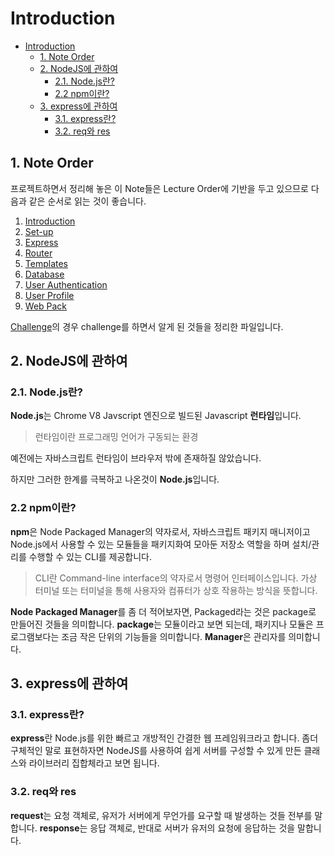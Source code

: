 # Introduction

- [Introduction](#introduction)
  - [1. Note Order](#1-note-order)
  - [2. NodeJS에 관하여](#2-nodejs에-관하여)
    - [2.1. Node.js란?](#21-nodejs란)
    - [2.2 npm이란?](#22-npm이란)
  - [3. express에 관하여](#3-express에-관하여)
    - [3.1. express란?](#31-express란)
    - [3.2. req와 res](#32-req와-res)

## 1. Note Order

프로젝트하면서 정리해 놓은 이 Note들은 Lecture Order에 기반을 두고 있으므로 다음과 같은 순서로 읽는 것이 좋습니다.

1.  [Introduction](./introduction.md)
2.  [Set-up](./set-up.md)
3.  [Express](./express.md)
4.  [Router](./router.md)
5.  [Templates](./templates.md)
6.  [Database](./database.md)
7.  [User Authentication](./user-authenticatoin.md)
8.  [User Profile](./user-profile.md)
9.  [Web Pack](./webpack.md)

[Challenge](./challenge.md)의 경우 challenge를 하면서 알게 된 것들을 정리한 파일입니다.

## 2. NodeJS에 관하여

### 2.1. Node.js란?

**Node.js**는 Chrome V8 Javscript 엔진으로 빌드된 Javascript **런타임**입니다.

> 런타임이란 프로그래밍 언어가 구동되는 환경

예전에는 자바스크립트 런타임이 브라우저 밖에 존재하질 않았습니다.

하지만 그러한 한계를 극복하고 나온것이 **Node.js**입니다.

### 2.2 npm이란?

**npm**은 Node Packaged Manager의 약자로서, 자바스크립트 패키지 매니저이고 Node.js에서 사용할 수 있는 모듈들을 패키지화여 모아둔 저장소 역할을 하며 설치/관리를 수행할 수 있는 CLI를 제공합니다.

> CLI란 Command-line interface의 약자로서 명령어 인터페이스입니다. 가상 터미널 또는 터미널을 통해 사용자와 컴퓨터가 상호 작용하는 방식을 뜻합니다.

**Node Packaged Manager**를 좀 더 적어보자면, Packaged라는 것은 package로 만들어진 것들을 의미합니다. **package**는 모듈이라고 보면 되는데, 패키지나 모듈은 프로그램보다는 조금 작은 단위의 기능들을 의미합니다. **Manager**은 관리자를 의미합니다.

## 3. express에 관하여

### 3.1. express란?

**express**란 Node.js를 위한 빠르고 개방적인 간결한 웹 프레임워크라고 합니다. 좀더 구체적인 말로 표현하자면 NodeJS를 사용하여 쉽게 서버를 구성할 수 있게 만든 클래스와 라이브러리 집합체라고 보면 됩니다.

### 3.2. req와 res

**request**는 요청 객체로, 유저가 서버에게 무언가를 요구할 때 발생하는 것들 전부를 말합니다.
**response**는 응답 객체로, 반대로 서버가 유저의 요청에 응답하는 것을 말합니다.
